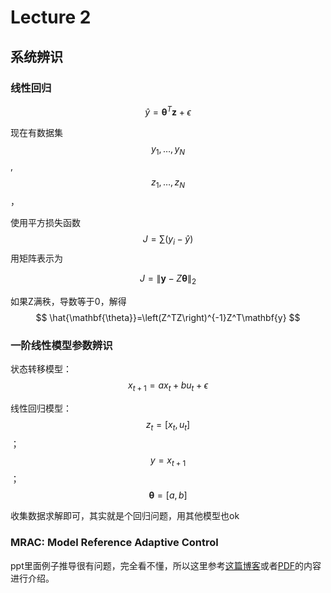 # Lecture 2

## 系统辨识

### 线性回归

$$
\hat{y}=\mathbf{\theta}^T\mathbf{z}+\epsilon
$$

现在有数据集$$y_1, \ldots, y_N$$, $$z_1, \ldots, z_N$$，

使用平方损失函数
$$
J=\sum(y_i-\hat{y})
$$
用矩阵表示为

$$
J=\lVert \mathbf{y}-Z\mathbf{\theta}\rVert_2
$$

如果Z满秩，导数等于0，解得
$$
\hat{\mathbf{\theta}}=\left(Z^TZ\right)^{-1}Z^T\mathbf{y}
$$

### 一阶线性模型参数辨识

状态转移模型：$$x_{t+1}=ax_t+bu_t+\epsilon$$

线性回归模型：$$z_t=[x_t, u_t]$$；$$y=x_{t+1}$$；$$\mathbf{\theta}=[a,b]$$

收集数据求解即可，其实就是个回归问题，用其他模型也ok

### MRAC: Model Reference Adaptive Control

ppt里面例子推导很有问题，完全看不懂，所以这里参考[这篇博客](https://blog.csdn.net/weixin_42143018/article/details/103952406)或者[PDF](mrac.pdf)的内容进行介绍。


